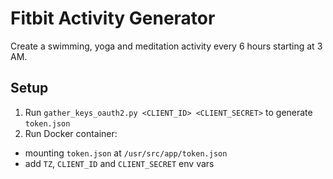 # Fitbit Activity Generator

Create a swimming, yoga and meditation activity every 6 hours starting at 3 AM.

## Setup

1. Run `gather_keys_oauth2.py <CLIENT_ID> <CLIENT_SECRET>` to generate `token.json`
1. Run Docker container:
  - mounting `token.json` at `/usr/src/app/token.json`
  - add `TZ`, `CLIENT_ID` and `CLIENT_SECRET` env vars
